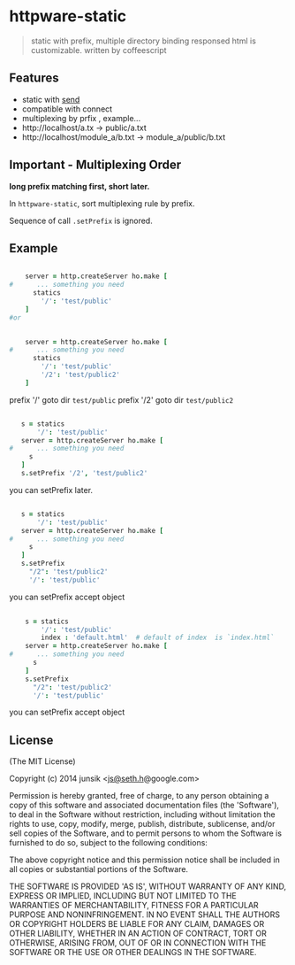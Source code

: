 # httpware-static


> static with prefix, multiple directory binding
> responsed html is customizable.
> written by coffeescript

## Features

* static with [send][send] 
* compatible with connect
* multiplexing by prfix , example...
 * http://localhost/a.tx -> public/a.txt
 * http://localhost/module_a/b.txt -> module_a/public/b.txt

[send]: https://www.npmjs.org/package/send


## Important - Multiplexing Order


**long prefix matching first, short later.**


In `httpware-static`, sort multiplexing rule by prefix. 

Sequence of call `.setPrefix` is ignored.






## Example 

```coffee 

    server = http.createServer ho.make [
#      ... something you need
      statics
        '/': 'test/public'
    ]
#or 

 
    server = http.createServer ho.make [
#      ... something you need
      statics
        '/': 'test/public' 
        '/2': 'test/public2' 
    ]

 ```
 prefix '/'  goto  dir `test/public`
 prefix '/2'  goto  dir `test/public2`



 ```coffee 
 
    s = statics
        '/': 'test/public' 
    server = http.createServer ho.make [
#      ... something you need
      s
    ]
    s.setPrefix '/2', 'test/public2'

 ```
you can setPrefix later.
  
 ```coffee 
 
    s = statics
        '/': 'test/public' 
    server = http.createServer ho.make [
#      ... something you need
      s
    ]
    s.setPrefix
      "/2": 'test/public2'
      '/': 'test/public' 

 ```
you can setPrefix accept object

```coffee 
 
    s = statics
        '/': 'test/public' 
        index : 'default.html'  # default of index  is `index.html`
    server = http.createServer ho.make [
#      ... something you need
      s
    ]
    s.setPrefix
      "/2": 'test/public2'
      '/': 'test/public' 

 ```
you can setPrefix accept object
## License

(The MIT License)

Copyright (c) 2014 junsik &lt;js@seth.h@google.com&gt;

Permission is hereby granted, free of charge, to any person obtaining
a copy of this software and associated documentation files (the
'Software'), to deal in the Software without restriction, including
without limitation the rights to use, copy, modify, merge, publish,
distribute, sublicense, and/or sell copies of the Software, and to
permit persons to whom the Software is furnished to do so, subject to
the following conditions:

The above copyright notice and this permission notice shall be
included in all copies or substantial portions of the Software.

THE SOFTWARE IS PROVIDED 'AS IS', WITHOUT WARRANTY OF ANY KIND,
EXPRESS OR IMPLIED, INCLUDING BUT NOT LIMITED TO THE WARRANTIES OF
MERCHANTABILITY, FITNESS FOR A PARTICULAR PURPOSE AND NONINFRINGEMENT.
IN NO EVENT SHALL THE AUTHORS OR COPYRIGHT HOLDERS BE LIABLE FOR ANY
CLAIM, DAMAGES OR OTHER LIABILITY, WHETHER IN AN ACTION OF CONTRACT,
TORT OR OTHERWISE, ARISING FROM, OUT OF OR IN CONNECTION WITH THE
SOFTWARE OR THE USE OR OTHER DEALINGS IN THE SOFTWARE.

 